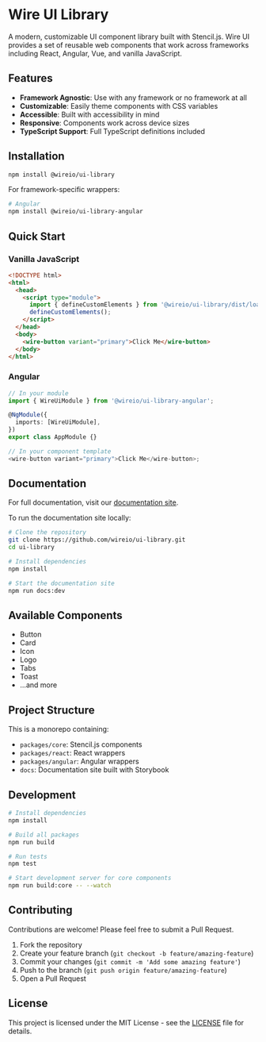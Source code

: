 # Wire UI Library

A modern, customizable UI component library built with Stencil.js. Wire UI provides a set of reusable web components that work across frameworks including React, Angular, Vue, and vanilla JavaScript.

## Features

- **Framework Agnostic**: Use with any framework or no framework at all
- **Customizable**: Easily theme components with CSS variables
- **Accessible**: Built with accessibility in mind
- **Responsive**: Components work across device sizes
- **TypeScript Support**: Full TypeScript definitions included

## Installation

```bash
npm install @wireio/ui-library
```

For framework-specific wrappers:

<!-- # React
npm install @wireio/ui-library-react -->

```bash
# Angular
npm install @wireio/ui-library-angular
```

## Quick Start

### Vanilla JavaScript

```html
<!DOCTYPE html>
<html>
  <head>
    <script type="module">
      import { defineCustomElements } from '@wireio/ui-library/dist/loader';
      defineCustomElements();
    </script>
  </head>
  <body>
    <wire-button variant="primary">Click Me</wire-button>
  </body>
</html>
```

<!-- ### React

```jsx
import React from 'react';
import { WireButton } from '@wireio/ui-library-react';

function App() {
  return <WireButton variant="primary">Click Me</WireButton>;
}
``` -->

### Angular

```typescript
// In your module
import { WireUiModule } from '@wireio/ui-library-angular';

@NgModule({
  imports: [WireUiModule],
})
export class AppModule {}

// In your component template
<wire-button variant="primary">Click Me</wire-button>;
```

## Documentation

For full documentation, visit our [documentation site](https://wireio.github.io/ui-library).

To run the documentation site locally:

```bash
# Clone the repository
git clone https://github.com/wireio/ui-library.git
cd ui-library

# Install dependencies
npm install

# Start the documentation site
npm run docs:dev
```

## Available Components

- Button
- Card
- Icon
- Logo
- Tabs
- Toast
- ...and more

## Project Structure

This is a monorepo containing:

- `packages/core`: Stencil.js components
- `packages/react`: React wrappers
- `packages/angular`: Angular wrappers
- `docs`: Documentation site built with Storybook

## Development

```bash
# Install dependencies
npm install

# Build all packages
npm run build

# Run tests
npm test

# Start development server for core components
npm run build:core -- --watch
```

## Contributing

Contributions are welcome! Please feel free to submit a Pull Request.

1. Fork the repository
2. Create your feature branch (`git checkout -b feature/amazing-feature`)
3. Commit your changes (`git commit -m 'Add some amazing feature'`)
4. Push to the branch (`git push origin feature/amazing-feature`)
5. Open a Pull Request

## License

This project is licensed under the MIT License - see the [LICENSE](LICENSE) file for details.
